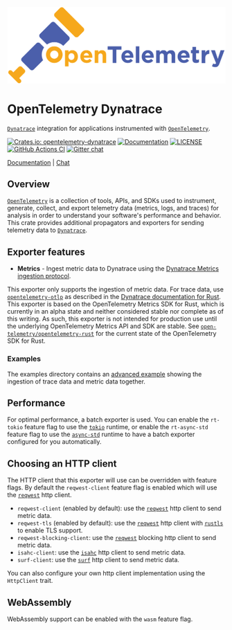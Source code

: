 ![OpenTelemetry — An observability framework for cloud-native software.][splash]

[splash]: https://raw.githubusercontent.com/open-telemetry/opentelemetry-rust/main/assets/logo-text.png

# OpenTelemetry Dynatrace

[`Dynatrace`] integration for applications instrumented with [`OpenTelemetry`].

[![Crates.io: opentelemetry-dynatrace](https://img.shields.io/crates/v/opentelemetry-dynatrace.svg)](https://crates.io/crates/opentelemetry-dynatrace)
[![Documentation](https://docs.rs/opentelemetry-dynatrace/badge.svg)](https://docs.rs/opentelemetry-dynatrace)
[![LICENSE](https://img.shields.io/crates/l/opentelemetry-dynatrace)](./LICENSE)
[![GitHub Actions CI](https://github.com/open-telemetry/opentelemetry-rust/workflows/CI/badge.svg)](https://github.com/open-telemetry/opentelemetry-rust/actions?query=workflow%3ACI+branch%3Amain)
[![Gitter chat](https://img.shields.io/badge/gitter-join%20chat%20%E2%86%92-brightgreen.svg)](https://gitter.im/open-telemetry/opentelemetry-rust)

[Documentation](https://docs.rs/opentelemetry-dynatrace) |
[Chat](https://gitter.im/open-telemetry/opentelemetry-rust)

## Overview

[`OpenTelemetry`] is a collection of tools, APIs, and SDKs used to instrument,
generate, collect, and export telemetry data (metrics, logs, and traces) for
analysis in order to understand your software's performance and behavior. This
crate provides additional propagators and exporters for sending telemetry data
to [`Dynatrace`].

## Exporter features

* **Metrics** - Ingest metric data to Dynatrace using the [Dynatrace Metrics ingestion protocol].

This exporter only supports the ingestion of metric data. For trace data, use 
[`opentelemetry-otlp`] as described in the 
[Dynatrace documentation for Rust]. This exporter is based on the OpenTelemetry 
Metrics SDK for Rust, which is currently in an alpha state and neither 
considered stable nor complete as of this writing. As such, this exporter is 
not intended for production use until the underlying OpenTelemetry Metrics API 
and SDK are stable. See [`open-telemetry/opentelemetry-rust`] for the current 
state of the OpenTelemetry SDK for Rust.

[Dynatrace]: https://www.dynatrace.com/
[Dynatrace Metrics ingestion protocol]: https://www.dynatrace.com/support/help/how-to-use-dynatrace/metrics/metric-ingestion/metric-ingestion-protocol/
[Dynatrace documentation for Rust]: https://www.dynatrace.com/support/help/extend-dynatrace/opentelemetry/opentelemetry-ingest/opent-rust/
[`open-telemetry/opentelemetry-rust`]: https://github.com/open-telemetry/opentelemetry-rust

### Examples

The examples directory contains an [advanced example](../examples/dynatrace) 
showing the ingestion of trace data and metric data together.

[`opentelemetry-otlp`]: https://crates.io/crates/opentelemetry-otlp
[`opentelemetry-dynatrace`]: https://crates.io/crates/opentelemetry-dynatrace

## Performance

For optimal performance, a batch exporter is used. You can enable the `rt-tokio` 
feature flag to use the [`tokio`] runtime, or enable the `rt-async-std` feature 
flag to use the [`async-std`] runtime to have a batch exporter configured for 
you automatically.

[`tokio`]: https://tokio.rs
[`async-std`]: https://async.rs

## Choosing an HTTP client

The HTTP client that this exporter will use can be overridden with feature 
flags. By default the `reqwest-client` feature flag is enabled which will use 
the [`reqwest`] http client.

- `reqwest-client` (enabled by default): use the [`reqwest`] http client to send metric data.
- `reqwest-tls` (enabled by default): use the [`reqwest`] http client with [`rustls`] to enable TLS support.
- `reqwest-blocking-client`: use the [`reqwest`] blocking http client to send metric data.
- `isahc-client`: use the [`isahc`] http client to send metric data.
- `surf-client`: use the [`surf`] http client to send metric data.

You can also configure your own http client implementation using the `HttpClient` trait.

[`reqwest`]: https://docs.rs/reqwest/latest/reqwest/
[`rustls`]: https://docs.rs/rustls/latest/rustls/
[`isahc`]: https://docs.rs/isahc/latest/isahc/
[`surf`]: https://docs.rs/surf/latest/surf/

## WebAssembly

WebAssembly support can be enabled with the `wasm` feature flag.

[`Dynatrace`]: https://www.dynatrace.com/
[`OpenTelemetry`]: https://crates.io/crates/opentelemetry
